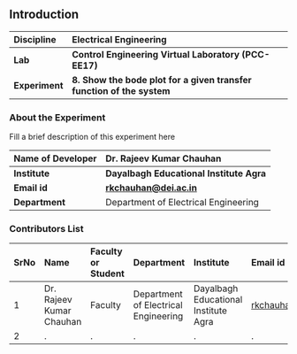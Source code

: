 ## Introduction


<b>Discipline | <b> Electrical Engineering 
:--|:--|
<b> Lab | <b> Control Engineering Virtual Laboratory (PCC-EE17)
<b> Experiment|     <b> 8. Show the bode plot for a given transfer function of the system

### About the Experiment 
  Fill a brief description of this experiment here

<b>Name of Developer | <b> Dr. Rajeev Kumar Chauhan
:--|:--|
<b> Institute | <b>  Dayalbagh Educational Institute Agra
<b> Email id|     <b>  rkchauhan@dei.ac.in 
<b> Department |  Department of Electrical Engineering

### Contributors List

SrNo | Name | Faculty or Student | Department| Institute | Email id
:--|:--|:--|:--|:--|:--|
1 | Dr. Rajeev Kumar Chauhan | Faculty | Department of Electrical Engineering | Dayalbagh Educational Institute Agra | rkchauhan@dei.ac.in
2 | . | . | . | . | .

